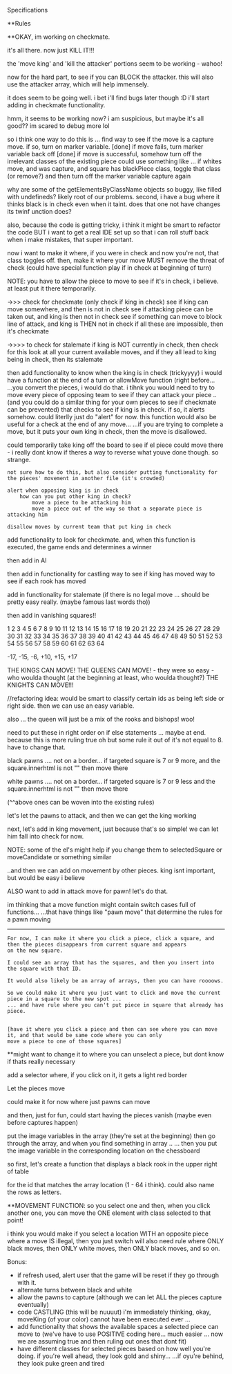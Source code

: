 Specifications

**Rules

**OKAY, im working on checkmate. 

it's all there. now just KILL IT!!!

the 'move king' and 'kill the attacker' portions seem to be working - wahoo!

now for the hard part, to see if you can BLOCK the attacker. this will also use the attacker array, which will help immensely.



it does seem to be going well. i bet i'll find bugs later though :D
i'll start adding in checkmate functionality.

hmm, it seems to be working now? i am suspicious, but maybe it's all good?? im scared to debug more lol

so i think one way to do this is ... find way to see if the move is a capture move. if so, turn on marker variable. [done]
if move fails, turn marker variable back off [done]
if move is successful, somehow turn off the irrelevant classes of the existing piece
    could use something like ... if whites move, and was capture, and square has blackPiece class, toggle that class (or remove?)
and then turn off the marker variable capture again

why are some of the getElementsByClassName objects so buggy, like filled with undefineds? likely root of our problems.
second, i have a bug where it thinks black is in check even when it taint. does that one not have changes its twinf unction does?

also, because the code is getting tricky, i think it might be smart to refactor the code
BUT i want to get a real IDE set up so that i can roll stuff back when i make mistakes, that super important.


now i want to make it where, if you were in check and now you're not, that class toggles off.
then, make it where your move MUST remove the threat of check (could have special function play if in check at beginning of turn)


NOTE: you have to allow the piece to move to see if it's in check, i believe. at least put it there temporarily.


->>> check for checkmate (only check if king in check)
see if king can move somewhere, and then is not in check
see if attacking piece can be taken out, and king is then not in check
see if something can move to block line of attack, and king is THEN not in check
if all these are impossible, then it's checkmate

->>>> to check for stalemate
if king is NOT currently in check, then check for this
look at all your current available moves, and if they all lead to king being in check, then its stalemate



then add functionality to know when the king is in check (trickyyyy)
i would have a function at the end of a turn or allowMove function (right before...
...you convert the pieces, i would do that.
i tihnk you would need to try to move every piece of opposing team to see if they can attack your piece ..
(and you could do a similar thing for your own pieces to see if checkmate can be prevented) that checks to see if king is in check.
if so, it alerts somehow. could literlly just do "alert" for now.
    this function would also be useful for a check at the end of any move...
    ...if you are trying to complete a move, but it puts your own king in check, then the move is disallowed.

could temporarily take king off the board to see if el piece could move there - i really dont know if theres a way to reverse
what youve done though. so strange.

    not sure how to do this, but also consider putting functionality for the pieces' movement in another file (it's crowded)

    alert when opposing king is in check
        how can you put other king in check?
            move a piece to be attacking him
            move a piece out of the way so that a separate piece is attacking him

    disallow moves by current team that put king in check

add functionality to look for checkmate. and, when this function is executed, the game ends and determines a winner

then add in AI

then add in functionality for castling
    way to see if king has moved
    way to see if each rook has moved

add in functionality for stalemate (if there is no legal move ... should be pretty easy really. (maybe famous last words tho))

then add in vanishing squares!!

1  2  3  4  5  6  7   8
9  10 11 12 13 14 15 16
17 18 19 20 21 22 23 24
25 26 27 28 29 30 31 32
33 34 35 36 37 38 39 40
41 42 43 44 45 46 47 48
49 50 51 52 53 54 55 56
57 58 59 60 61 62 63 64

-17, -15, -6, +10, +15, +17

THE KINGS CAN MOVE!
THE QUEENS CAN MOVE! - they were so easy - who woulda thought (at the beginning at least, who woulda thought?)
THE KNIGHTS CAN MOVE!!!


//refactoring idea: would be smart to classify certain ids as being left side or right side. then we can use an easy variable.



also ... the queen will just be a mix of the rooks and bishops! woo!


need to put these in right order on if else statements ... maybe at end. because this is more ruling true
oh but some rule it out of it's not equal to 8. have to change that.

black pawns ....
not on a border...
if targeted square is 7 or 9 more, and the square.innerhtml is not ""
then move there

white pawns ....
not on a border...
if targeted square is 7 or 9 less and the square.innerhtml is not ""
then move there

(^^above ones can be woven into the existing rules)



let's let the pawns to attack, and then we can get the king working



next, let's add in king movement, just because that's so simple! we can let him fall into check for now.

NOTE: some of the el's might help if you change them to selectedSquare or moveCandidate or something similar

..and then we can add on movement by other pieces. king isnt important, but would be easy i believe


ALSO want to add in attack move for pawn! let's do that.


im thinking that a move function might contain switch cases full of functions...
...that have things like "pawn move" that determine the rules for a pawn moving



  ------

    For now, I can make it where you click a piece, click a square, and then the pieces disappears from current square and appears
    on the new square.

    I could see an array that has the squares, and then you insert into the square with that ID.

    It would also likely be an array of arrays, then you can have roooows.

    So we could make it where you just want to click and move the current piece in a square to the new spot ...
    ... and have rule where you can't put piece in square that already has piece.


    [have it where you click a piece and then can see where you can move it, and that would be same code where you can only
    move a piece to one of those squares]

**might want to change it to where you can unselect a piece, but dont know if thats really necessary

add a selector where, if you click on it, it gets a light red border

Let the pieces move

could make it for now where just pawns can move

and then, just for fun, could start having the pieces vanish (maybe even before captures happen)




  put the image variables in the array (they're set at the beginning)
  then go through the array, and when you find something in array ..
    ... then you put the image variable in the corresponding location on the chessboard

  so first, let's create a function that displays a black rook in the upper right of table

  for the id that matches the array location (1 - 64 i think). could also name the rows as letters.


  **MOVEMENT FUNCTION:
  so you select one and then, when you click another one, you can move the ONE element with class selected to that point!

  i think you would make if you select a location WITH an opposite piece where a move IS illegal, then you just switch
  will also need rule where ONLY black moves, then ONLY white moves, then ONLY black moves, and so on.

Bonus:
- if refresh used, alert user that the game will be reset if they go through with it.
- alternate turns between black and white
- allow the pawns to capture (although we can let ALL the pieces capture eventually)
- code CASTLING (this will be nuuuut) i'm immediately thinking, okay, moveKing (of your color) cannot have been executed ever ...
- add functionality that shows the available spaces a selected piece can move to (we've have to use POSITIVE coding here...
much easier ... now we are assuming true and then ruling out ones that dont fit)
- have different classes for selected pieces based on how well you're doing. if you're well ahead, they look gold and shiny...
...if oyu're behind, they look puke green and tired

